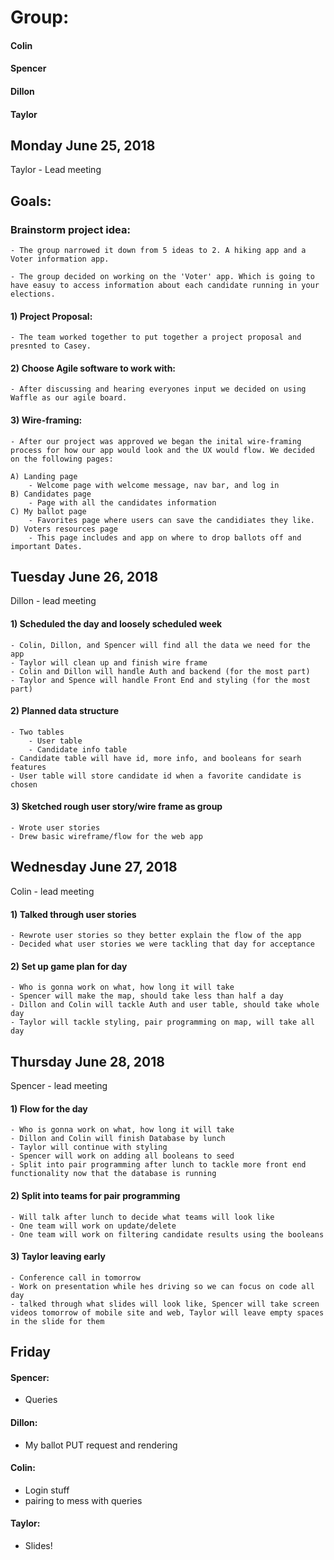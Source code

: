 # Group:
#### Colin
#### Spencer
#### Dillon
#### Taylor


## Monday June 25, 2018 

Taylor - Lead meeting

## Goals:

### Brainstorm project idea:

    - The group narrowed it down from 5 ideas to 2. A hiking app and a Voter information app. 

    - The group decided on working on the 'Voter' app. Which is going to have easuy to access information about each candidate running in your elections. 

#### 1) Project Proposal:

    - The team worked together to put together a project proposal and presnted to Casey. 


#### 2) Choose Agile software to work with: 

    - After discussing and hearing everyones input we decided on using Waffle as our agile board. 

#### 3) Wire-framing: 

    - After our project was approved we began the inital wire-framing process for how our app would look and the UX would flow. We decided on the following pages: 

    A) Landing page 
        - Welcome page with welcome message, nav bar, and log in
    B) Candidates page
        - Page with all the candidates information 
    C) My ballot page 
        - Favorites page where users can save the candidiates they like.
    D) Voters resources page  
        - This page includes and app on where to drop ballots off and important Dates.


## Tuesday June 26, 2018 

Dillon - lead meeting

#### 1) Scheduled the day and loosely scheduled week

    - Colin, Dillon, and Spencer will find all the data we need for the app
    - Taylor will clean up and finish wire frame
    - Colin and Dillon will handle Auth and backend (for the most part)
    - Taylor and Spence will handle Front End and styling (for the most part)

#### 2) Planned data structure

    - Two tables
        - User table
        - Candidate info table
    - Candidate table will have id, more info, and booleans for searh features
    - User table will store candidate id when a favorite candidate is chosen

#### 3) Sketched rough user story/wire frame as group

    - Wrote user stories
    - Drew basic wireframe/flow for the web app


## Wednesday June 27, 2018

Colin - lead meeting

#### 1) Talked through user stories

    - Rewrote user stories so they better explain the flow of the app
    - Decided what user stories we were tackling that day for acceptance

#### 2) Set up game plan for day

    - Who is gonna work on what, how long it will take
    - Spencer will make the map, should take less than half a day
    - Dillon and Colin will tackle Auth and user table, should take whole day
    - Taylor will tackle styling, pair programming on map, will take all day

## Thursday June 28, 2018

Spencer - lead meeting

#### 1) Flow for the day

    - Who is gonna work on what, how long it will take
    - Dillon and Colin will finish Database by lunch
    - Taylor will continue with styling
    - Spencer will work on adding all booleans to seed
    - Split into pair programming after lunch to tackle more front end functionality now that the database is running

#### 2) Split into teams for pair programming

    - Will talk after lunch to decide what teams will look like
    - One team will work on update/delete
    - One team will work on filtering candidate results using the booleans

#### 3) Taylor leaving early

    - Conference call in tomorrow
    - Work on presentation while hes driving so we can focus on code all day
    - talked through what slides will look like, Spencer will take screen videos tomorrow of mobile site and web, Taylor will leave empty spaces in the slide for them 



## Friday

#### Spencer:
- Queries

#### Dillon:
- My ballot PUT request and rendering

#### Colin:
- Login stuff
- pairing to mess with queries

#### Taylor: 
- Slides!
